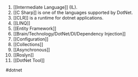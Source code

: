 1. [[Intermediate Language]] (IL).
2. [[C Sharp]] is one of the languages supported by DotNet.
3. [[CLR]] is a runtime for dotnet applications.
4. [[LINQ]]
5. [[Entity Framework]]
6. [[Brain/Technology/DotNet/DI/Dependency Injection]]
7. [[Configuration]]
8. [[Collections]]
9. [[Asynchronous]]
10. [[Roslyn]]
11. [[DotNet Tool]]


#dotnet